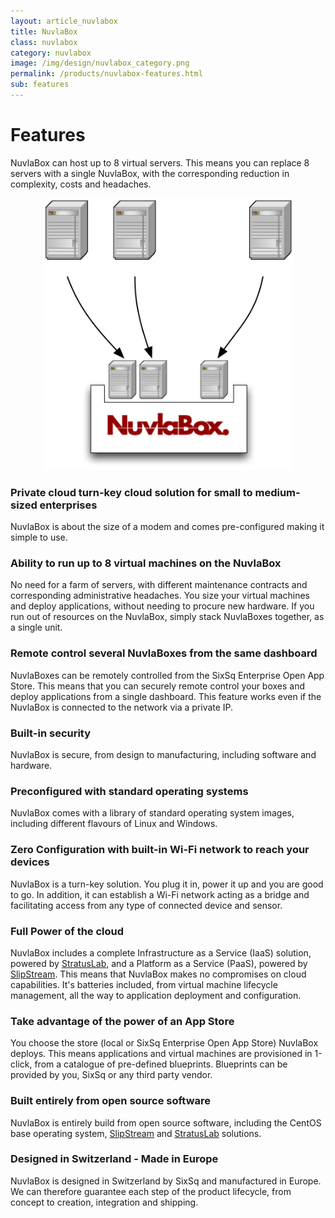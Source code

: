 ```yaml
---
layout: article_nuvlabox
title: NuvlaBox
class: nuvlabox
category: nuvlabox
image: /img/design/nuvlabox_category.png
permalink: /products/nuvlabox-features.html
sub: features
---
```


Features
==============

NuvlaBox can host up to 8 virtual servers.  This means you can replace 8 servers with a single NuvlaBox, with the corresponding reduction in complexity, costs and headaches. 

<p align="center">
<img src="/img/content/nuvlabox/nuvlabox-4-in-1.png" alt="NuvlaBox 4 in 1" width="400" />
</p>

<div class="row">
  <div class="col-md-6">
    <h3>Private cloud turn-key cloud solution for small to medium-sized enterprises</h3>
    <p>NuvlaBox is about the size of a modem and comes pre-configured making it simple to use.</p>
  </div>

  <div class="col-md-6">
    <h3>Ability to run up to 8 virtual machines on the NuvlaBox</h3>
    <p>No need for a farm of servers, with different maintenance contracts and corresponding administrative headaches. You size your virtual machines and deploy applications, without needing to procure new hardware. If you run out of resources on the NuvlaBox, simply stack NuvlaBoxes together, as a single unit.</p>
  </div>

  <div class="col-md-6">
    <h3>Remote control several NuvlaBoxes from the same dashboard</h3>
    <p>NuvlaBoxes can be remotely controlled from the SixSq Enterprise Open App Store.  This means that you can securely remote control your boxes and deploy applications from a single dashboard. This feature works even if the NuvlaBox is connected to the network via a private IP.</p>
  </div>

  <div class="col-md-6">
    <h3>Built-in security</h3>
    <p>NuvlaBox is secure, from design to manufacturing, including software and hardware.</p>
  </div>

  <div class="col-md-6">
    <h3>Preconfigured with standard operating systems</h3>
    <p>NuvlaBox comes with a library of standard operating system images, including different flavours of Linux and Windows.</p>
  </div>

  <div class="col-md-6">
    <h3>Zero Configuration with built-in Wi-Fi network to reach your devices</h3>
    <p>NuvlaBox is a turn-key solution. You plug it in, power it up and you are good to go. In addition, it can establish a Wi-Fi network acting as a bridge and facilitating access from any type of connected device and sensor.</p>
  </div>

  <div class="col-md-6">
    <h3>Full Power of the cloud</h3>
    <p>NuvlaBox includes a complete Infrastructure as a Service (IaaS) solution, powered by <a href="http://stratuslab.eu">StratusLab</a>, and a Platform as a Service (PaaS), powered by <a href="/products/slipstream.html">SlipStream</a>. This means that NuvlaBox makes no compromises on cloud capabilities. It's batteries included, from virtual machine lifecycle management, all the way to application deployment and configuration.</p>
  </div>

  <div class="col-md-6">
    <h3>Take advantage of the power of an App Store</h3>
    <p>You choose the store (local or SixSq Enterprise Open App Store) NuvlaBox deploys. This means applications and virtual machines are provisioned in 1-click, from a catalogue of pre-defined blueprints. Blueprints can be provided by you, SixSq or any third party vendor.</p>
  </div>

  <div class="col-md-6">
    <h3>Built entirely from open source software</h3>
    <p>NuvlaBox is entirely build from open source software, including the CentOS base operating system, <a href="/products/slipstream.html">SlipStream</a> and <a href="http://stratuslab.eu">StratusLab</a> solutions.</p>
  </div>

  <div class="col-md-6">
    <h3>Designed in Switzerland - Made in Europe</h3>
    <p>NuvlaBox is designed in Switzerland by SixSq and manufactured in Europe.  We can therefore guarantee each step of the product lifecycle, from concept to creation, integration and shipping.</p>
  </div>
  <p></p>
</div>
  
